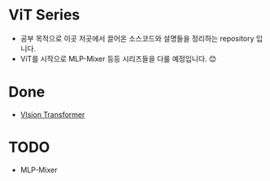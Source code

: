 # ViT Series
- 공부 목적으로 이곳 저곳에서 끌어온 소스코드와 설명들을 정리하는 repository 입니다.
- ViT를 시작으로 MLP-Mixer 등등 시리즈들을 다룰 예정입니다. 😊

# Done
- [VIsion Transformer](1_ViT.ipynb)

# TODO
- MLP-Mixer
